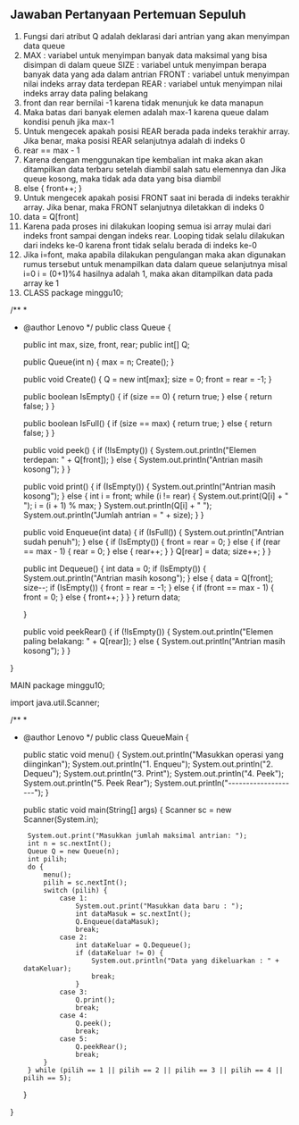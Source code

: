 ## Jawaban Pertanyaan Pertemuan Sepuluh
1. Fungsi dari atribut Q adalah deklarasi dari antrian yang akan menyimpan data queue
2. MAX : variabel untuk menyimpan banyak data maksimal yang bisa disimpan di dalam queue
SIZE : variabel untuk menyimpan berapa banyak data yang ada dalam antrian
FRONT : variabel untuk menyimpan nilai indeks array data terdepan
REAR : variabel untuk menyimpan nilai indeks array data paling belakang
3. front dan rear bernilai -1 karena tidak menunjuk ke data manapun
4. Maka batas dari banyak elemen adalah max-1 karena queue dalam kondisi penuh jika max-1
5. Untuk mengecek apakah posisi REAR berada pada indeks terakhir array. Jika benar, maka posisi REAR selanjutnya adalah di indeks 0
6. rear == max - 1
7. Karena dengan menggunakan tipe kembalian int maka akan akan ditampilkan data terbaru setelah diambil salah satu elemennya dan Jika queue kosong, maka tidak ada data yang bisa diambil
8. else {
     front++;
   }
9. Untuk mengecek apakah posisi FRONT saat ini berada di indeks terakhir array. Jika benar, maka FRONT selanjutnya diletakkan di indeks 0
10. data = Q[front]
11. Karena pada proses ini dilakukan looping semua isi array mulai dari indeks front sampai dengan indeks rear. Looping tidak selalu dilakukan dari indeks ke-0 karena front tidak selalu berada di indeks ke-0
12. Jika i=font, maka apabila dilakukan pengulangan maka akan digunakan rumus tersebut untuk menampilkan data dalam queue selanjutnya misal i=0 i = (0+1)%4 hasilnya adalah 1, maka akan ditampilkan data pada array ke 1
13. CLASS
package minggu10;

/**
 *
 * @author Lenovo
 */
public class Queue {

    public int max, size, front, rear;
    public int[] Q;

    public Queue(int n) {
        max = n;
        Create();
    }

    public void Create() {
        Q = new int[max];
        size = 0;
        front = rear = -1;
    }

    public boolean IsEmpty() {
        if (size == 0) {
            return true;
        } else {
            return false;
        }
    }

    public boolean IsFull() {
        if (size == max) {
            return true;
        } else {
            return false;
        }
    }

    public void peek() {
        if (!IsEmpty()) {
            System.out.println("Elemen terdepan: " + Q[front]);
        } else {
            System.out.println("Antrian masih kosong");
        }
    }

    public void print() {
        if (IsEmpty()) {
            System.out.println("Antrian masih kosong");
        } else {
            int i = front;
            while (i != rear) {
                System.out.print(Q[i] + " ");
                i = (i + 1) % max;
            }
            System.out.println(Q[i] + " ");
            System.out.println("Jumlah antrian = " + size);
        }
    }

    public void Enqueue(int data) {
        if (IsFull()) {
            System.out.println("Antrian sudah penuh");
        } else {
            if (IsEmpty()) {
                front = rear = 0;
            } else {
                if (rear == max - 1) {
                    rear = 0;
                } else {
                    rear++;
                }
            }
            Q[rear] = data;
            size++;
        }
    }

    public int Dequeue() {
        int data = 0;
        if (IsEmpty()) {
            System.out.println("Antrian masih kosong");
        } else {
            data = Q[front];
            size--;
            if (IsEmpty()) {
                front = rear = -1;
            } else {
                if (front == max - 1) {
                    front = 0;
                } else {
                    front++;
                }
            }
        }
        return data;

    }

     public void peekRear() {
        if (!IsEmpty()) {
            System.out.println("Elemen paling belakang: " + Q[rear]);
        } else {
            System.out.println("Antrian masih kosong");
        }
    }

}


MAIN
package minggu10;

import java.util.Scanner;

/**
 *
 * @author Lenovo
 */
public class QueueMain {

    public static void menu() {
        System.out.println("Masukkan operasi yang diinginkan");
        System.out.println("1. Enqueu");
        System.out.println("2. Dequeu");
        System.out.println("3. Print");
        System.out.println("4. Peek");
        System.out.println("5. Peek Rear");
        System.out.println("--------------------");
    }

    public static void main(String[] args) {
        Scanner sc = new Scanner(System.in);

        System.out.print("Masukkan jumlah maksimal antrian: ");
        int n = sc.nextInt();
        Queue Q = new Queue(n);
        int pilih;
        do {
            menu();
            pilih = sc.nextInt();
            switch (pilih) {
                case 1:
                    System.out.print("Masukkan data baru : ");
                    int dataMasuk = sc.nextInt();
                    Q.Enqueue(dataMasuk);
                    break;
                case 2:
                    int dataKeluar = Q.Dequeue();
                    if (dataKeluar != 0) {
                        System.out.println("Data yang dikeluarkan : " + dataKeluar);
                        break;
                    }
                case 3:
                    Q.print();
                    break;
                case 4:
                    Q.peek();
                    break;
                case 5:
                    Q.peekRear();
                    break;
            }
        } while (pilih == 1 || pilih == 2 || pilih == 3 || pilih == 4 || pilih == 5);
    }

}
